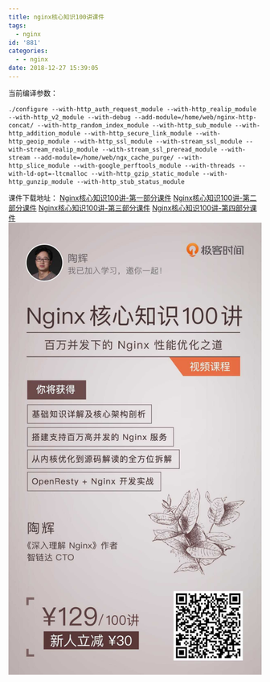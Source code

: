 ```yaml
---
title: nginx核心知识100讲课件
tags:
  - nginx
id: '881'
categories:
  - - nginx
date: 2018-12-27 15:39:05
---
```


当前编译参数：

```
./configure --with-http_auth_request_module --with-http_realip_module --with-http_v2_module --with-debug --add-module=/home/web/nginx-http-concat/ --with-http_random_index_module --with-http_sub_module --with-http_addition_module --with-http_secure_link_module --with-http_geoip_module --with-http_ssl_module --with-stream_ssl_module --with-stream_realip_module --with-stream_ssl_preread_module --with-stream --add-module=/home/web/ngx_cache_purge/ --with-http_slice_module --with-google_perftools_module --with-threads --with-ld-opt=-ltcmalloc --with-http_gzip_static_module --with-http_gunzip_module --with-http_stub_status_module
```

课件下载地址： [Nginx核心知识100讲-第一部分课件](http://www.taohui.pub/2018/12/27/nginx%e6%a0%b8%e5%bf%83%e7%9f%a5%e8%af%86100%e8%ae%b2pdf%e8%af%be%e4%bb%b6/nginx%e6%a0%b8%e5%bf%83%e7%9f%a5%e8%af%86100%e8%ae%b2-%e7%ac%ac%e4%b8%80%e9%83%a8%e5%88%86%e8%af%be%e4%bb%b6/) [Nginx核心知识100讲-第二部分课件](http://www.taohui.pub/2018/12/27/nginx%e6%a0%b8%e5%bf%83%e7%9f%a5%e8%af%86100%e8%ae%b2pdf%e8%af%be%e4%bb%b6/nginx%e6%a0%b8%e5%bf%83%e7%9f%a5%e8%af%86100%e8%ae%b2-%e7%ac%ac%e4%ba%8c%e9%83%a8%e5%88%86%e8%af%be%e4%bb%b6/) [Nginx核心知识100讲-第三部分课件](http://www.taohui.pub/2018/12/27/nginx%e6%a0%b8%e5%bf%83%e7%9f%a5%e8%af%86100%e8%ae%b2pdf%e8%af%be%e4%bb%b6/nginx%e6%a0%b8%e5%bf%83%e7%9f%a5%e8%af%86100%e8%ae%b2-%e7%ac%ac%e4%b8%89%e9%83%a8%e5%88%86%e8%af%be%e4%bb%b6/) [Nginx核心知识100讲-第四部分课件](http://www.taohui.pub/2018/12/27/nginx%e6%a0%b8%e5%bf%83%e7%9f%a5%e8%af%86100%e8%ae%b2pdf%e8%af%be%e4%bb%b6/nginx%e6%a0%b8%e5%bf%83%e7%9f%a5%e8%af%86100%e8%ae%b2-%e7%ac%ac%e5%9b%9b%e9%83%a8%e5%88%86%e8%af%be%e4%bb%b6/) [![](/2018/12/poster.jpg)](http://www.taohui.pub/2018/12/27/nginx%e6%a0%b8%e5%bf%83%e7%9f%a5%e8%af%86100%e8%ae%b2%e8%af%be%e4%bb%b6/poster/)